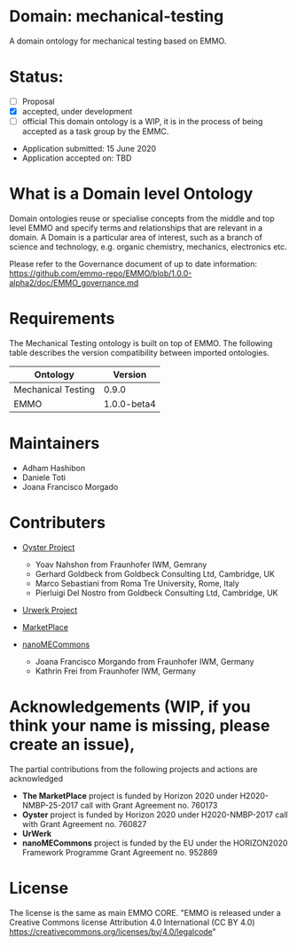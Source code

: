 # Domain: mechanical-testing
A domain ontology for mechanical testing based on EMMO. 
# Status: 
- [ ] Proposal
- [X] accepted, under development
- [ ] official 
This domain ontology is a WIP, it is in the process of being accepted as a task group by the EMMC. 
* Application submitted: 15 June 2020 
* Application accepted on: TBD
# What is a Domain level  Ontology
Domain ontologies reuse or specialise concepts from the middle and top level EMMO and specify terms and relationships that are relevant in a domain. A Domain is a particular area of interest, such as a branch of science and technology, e.g. organic chemistry, mechanics, electronics etc.

Please refer to the Governance document of up to date information: https://github.com/emmo-repo/EMMO/blob/1.0.0-alpha2/doc/EMMO_governance.md

# Requirements
The Mechanical Testing ontology is built on top of EMMO. The following table describes the version compatibility between imported ontologies.

| Ontology            | Version           |
| ------------------- | ----------------- |
| Mechanical Testing  | 0.9.0             |
| EMMO                | 1.0.0-beta4       |


# Maintainers

* Adham Hashibon
* Daniele Toti
* Joana Francisco Morgado

# Contributers

* [Oyster Project](http://www.oyster-project.eu/)
    - Yoav Nahshon from Fraunhofer IWM, Gemrany
    - Gerhard Goldbeck from Goldbeck Consulting Ltd, Cambridge, UK
    - Marco Sebastiani from Roma Tre University, Rome, Italy
    - Pierluigi Del Nostro from Goldbeck Consulting Ltd, Cambridge, UK
* [Urwerk Project](https://www.itwm.fraunhofer.de/en/departments/mf/cables-hoses-flexible-structures/urwerk.html)

* [MarketPlace](https://www.the-marketplace-project.eu/)
* [nanoMECommons](https://www.nanomecommons.net/)
    - Joana Francisco Morgando from Fraunhofer IWM, Germany
    - Kathrin Frei from Fraunhofer IWM, Germany


# Acknowledgements (WIP, if you think your name is missing, please create an issue), 
The partial contributions from the following projects and actions are acknowledged 
* **The MarketPlace** project is funded by Horizon 2020 under H2020-NMBP-25-2017 call with Grant Agreement no. 760173
* **Oyster** project is funded by Horizon 2020 under H2020-NMBP-2017 call with Grant Agreement no. 760827
* **UrWerk**
* **nanoMECommons** project is funded by the EU under the HORIZON2020 Framework Programme Grant Agreement no. 952869


# License
The license is the same as main EMMO CORE. 
"EMMO is released under a Creative Commons license Attribution 4.0
International (CC BY 4.0)
https://creativecommons.org/licenses/by/4.0/legalcode"
